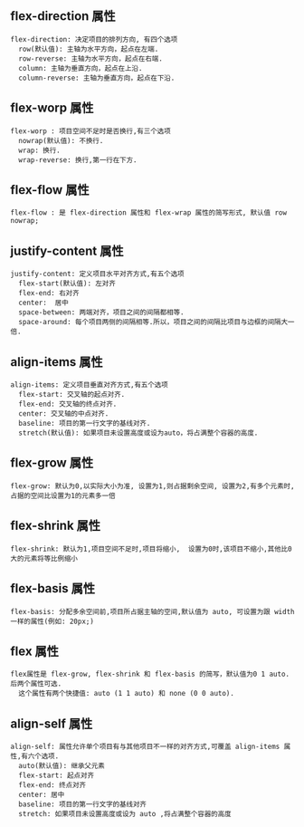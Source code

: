 <!-- 主属性 -->
## flex-direction 属性
```
flex-direction: 决定项目的排列方向, 有四个选项
  row(默认值): 主轴为水平方向，起点在左端.
  row-reverse: 主轴为水平方向，起点在右端.
  column: 主轴为垂直方向，起点在上沿.
  column-reverse: 主轴为垂直方向，起点在下沿.
```
##  flex-worp 属性
```
flex-worp : 项目空间不足时是否换行,有三个选项
  nowrap(默认值): 不换行.
  wrap: 换行.
  wrap-reverse: 换行,第一行在下方.
```
##  flex-flow 属性
```
flex-flow : 是 flex-direction 属性和 flex-wrap 属性的简写形式, 默认值 row nowrap;
```
## justify-content 属性
```
justify-content: 定义项目水平对齐方式,有五个选项
  flex-start(默认值): 左对齐
  flex-end: 右对齐
  center:  居中
  space-between: 两端对齐，项目之间的间隔都相等.
  space-around: 每个项目两侧的间隔相等.所以，项目之间的间隔比项目与边框的间隔大一倍.
```
##  align-items 属性
```
align-items: 定义项目垂直对齐方式,有五个选项
  flex-start: 交叉轴的起点对齐.
  flex-end: 交叉轴的终点对齐.
  center: 交叉轴的中点对齐.
  baseline: 项目的第一行文字的基线对齐.
  stretch(默认值): 如果项目未设置高度或设为auto，将占满整个容器的高度.
```

<!-- 从属性 -->
## flex-grow 属性
```
flex-grow: 默认为0,以实际大小为准, 设置为1,则占据剩余空间, 设置为2,有多个元素时,占据的空间比设置为1的元素多一倍
```
## flex-shrink 属性
```
flex-shrink: 默认为1,项目空间不足时,项目将缩小,  设置为0时,该项目不缩小,其他比0大的元素将等比例缩小
```
## flex-basis 属性
```
flex-basis: 分配多余空间前,项目所占据主轴的空间,默认值为 auto, 可设置为跟 width 一样的属性(例如: 20px;)
```
## flex 属性
```
flex属性是 flex-grow, flex-shrink 和 flex-basis 的简写，默认值为0 1 auto.后两个属性可选.
  这个属性有两个快捷值: auto (1 1 auto) 和 none (0 0 auto).
```
## align-self 属性
```
align-self: 属性允许单个项目有与其他项目不一样的对齐方式,可覆盖 align-items 属性,有六个选项.
  auto(默认值): 继承父元素
  flex-start: 起点对齐
  flex-end: 终点对齐
  center: 居中
  baseline: 项目的第一行文字的基线对齐
  stretch: 如果项目未设置高度或设为 auto ,将占满整个容器的高度
```

